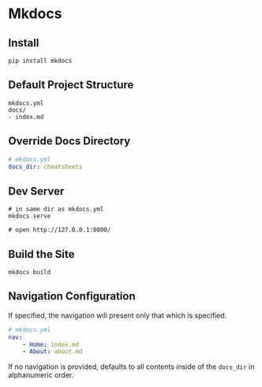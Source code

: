 # Mkdocs

## Install
```shell
pip install mkdocs
```

## Default Project Structure
```
mkdocs.yml
docs/
- index.md
```

## Override Docs Directory
```yaml
# mkdocs.yml
docs_dir: cheatsheets
```

## Dev Server
```shell
# in same dir as mkdocs.yml
mkdocs serve

# open http://127.0.0.1:8000/
```

## Build the Site
```shell
mkdocs build
```

## Navigation Configuration
If specified, the navigation will present only that which is specified.
```yaml
# mkdocs.yml
nav:
    - Home: index.md
    - About: about.md
```
If no navigation is provided, defaults to all contents inside of the `docs_dir` in alphanumeric order.
